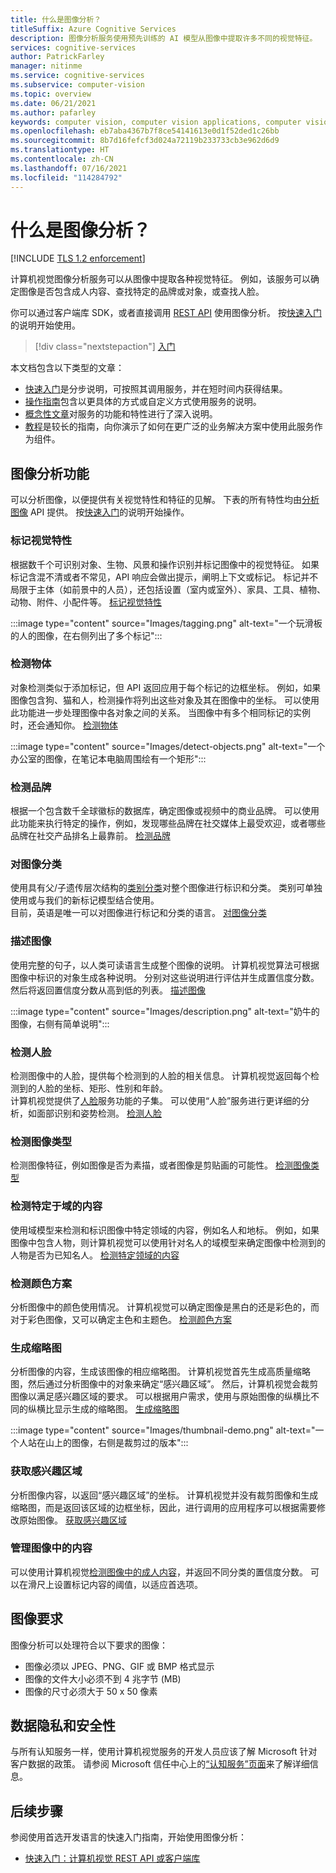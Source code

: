 ```yaml
---
title: 什么是图像分析？
titleSuffix: Azure Cognitive Services
description: 图像分析服务使用预先训练的 AI 模型从图像中提取许多不同的视觉特征。
services: cognitive-services
author: PatrickFarley
manager: nitinme
ms.service: cognitive-services
ms.subservice: computer-vision
ms.topic: overview
ms.date: 06/21/2021
ms.author: pafarley
keywords: computer vision, computer vision applications, computer vision service
ms.openlocfilehash: eb7aba4367b7f8ce54141613e0d1f52ded1c26bb
ms.sourcegitcommit: 8b7d16fefcf3d024a72119b233733cb3e962d6d9
ms.translationtype: HT
ms.contentlocale: zh-CN
ms.lasthandoff: 07/16/2021
ms.locfileid: "114284792"
---
```

# <a name="what-is-image-analysis"></a>什么是图像分析？

[!INCLUDE [TLS 1.2 enforcement](../../../includes/cognitive-services-tls-announcement.md)]

计算机视觉图像分析服务可以从图像中提取各种视觉特征。 例如，该服务可以确定图像是否包含成人内容、查找特定的品牌或对象，或查找人脸。

你可以通过客户端库 SDK，或者直接调用 [REST API](https://westcentralus.dev.cognitive.microsoft.com/docs/services/computer-vision-v3-ga/operations/5d986960601faab4bf452005) 使用图像分析。 按[快速入门](quickstarts-sdk/image-analysis-client-library.md)的说明开始使用。

> [!div class="nextstepaction"]
> [入门](quickstarts-sdk/image-analysis-client-library.md)

本文档包含以下类型的文章：
* [快速入门](./quickstarts-sdk/image-analysis-client-library.md)是分步说明，可按照其调用服务，并在短时间内获得结果。 
* [操作指南](./Vision-API-How-to-Topics/HowToCallVisionAPI.md)包含以更具体的方式或自定义方式使用服务的说明。
* [概念性文章](concept-tagging-images.md)对服务的功能和特性进行了深入说明。
* [教程](./tutorials/storage-lab-tutorial.md)是较长的指南，向你演示了如何在更广泛的业务解决方案中使用此服务作为组件。

## <a name="image-analysis-features"></a>图像分析功能

可以分析图像，以便提供有关视觉特性和特征的见解。 下表的所有特性均由[分析图像](https://westcentralus.dev.cognitive.microsoft.com/docs/services/computer-vision-v3-2/operations/56f91f2e778daf14a499f21b) API 提供。 按[快速入门](./quickstarts-sdk/image-analysis-client-library.md)的说明开始操作。


### <a name="tag-visual-features"></a>标记视觉特性

根据数千个可识别对象、生物、风景和操作识别并标记图像中的视觉特征。 如果标记含混不清或者不常见，API 响应会做出提示，阐明上下文或标记。 标记并不局限于主体（如前景中的人员），还包括设置（室内或室外）、家具、工具、植物、动物、附件、小配件等。 [标记视觉特性](concept-tagging-images.md)

:::image type="content" source="Images/tagging.png" alt-text="一个玩滑板的人的图像，在右侧列出了多个标记":::


### <a name="detect-objects"></a>检测物体

对象检测类似于添加标记，但 API 返回应用于每个标记的边框坐标。 例如，如果图像包含狗、猫和人，检测操作将列出这些对象及其在图像中的坐标。 可以使用此功能进一步处理图像中各对象之间的关系。 当图像中有多个相同标记的实例时，还会通知你。 [检测物体](concept-object-detection.md)

:::image type="content" source="Images/detect-objects.png" alt-text="一个办公室的图像，在笔记本电脑周围绘有一个矩形":::


### <a name="detect-brands"></a>检测品牌

根据一个包含数千全球徽标的数据库，确定图像或视频中的商业品牌。 可以使用此功能来执行特定的操作，例如，发现哪些品牌在社交媒体上最受欢迎，或者哪些品牌在社交产品排名上最靠前。 [检测品牌](concept-brand-detection.md)

### <a name="categorize-an-image"></a>对图像分类

使用具有父/子遗传层次结构的[类别分类](Category-Taxonomy.md)对整个图像进行标识和分类。 类别可单独使用或与我们的新标记模型结合使用。<br/>目前，英语是唯一可以对图像进行标记和分类的语言。 [对图像分类](concept-categorizing-images.md)

### <a name="describe-an-image"></a>描述图像

使用完整的句子，以人类可读语言生成整个图像的说明。 计算机视觉算法可根据图像中标识的对象生成各种说明。 分别对这些说明进行评估并生成置信度分数。 然后将返回置信度分数从高到低的列表。 [描述图像](concept-describing-images.md)

:::image type="content" source="Images/description.png" alt-text="奶牛的图像，右侧有简单说明":::

### <a name="detect-faces"></a>检测人脸

检测图像中的人脸，提供每个检测到的人脸的相关信息。 计算机视觉返回每个检测到的人脸的坐标、矩形、性别和年龄。<br/>计算机视觉提供了[人脸](../face/index.yml)服务功能的子集。 可以使用“人脸”服务进行更详细的分析，如面部识别和姿势检测。 [检测人脸](concept-detecting-faces.md)

### <a name="detect-image-types"></a>检测图像类型

检测图像特征，例如图像是否为素描，或者图像是剪贴画的可能性。 [检测图像类型](concept-detecting-image-types.md)

### <a name="detect-domain-specific-content"></a>检测特定于域的内容

使用域模型来检测和标识图像中特定领域的内容，例如名人和地标。 例如，如果图像中包含人物，则计算机视觉可以使用针对名人的域模型来确定图像中检测到的人物是否为已知名人。 [检测特定领域的内容](concept-detecting-domain-content.md)

### <a name="detect-the-color-scheme"></a>检测颜色方案

分析图像中的颜色使用情况。 计算机视觉可以确定图像是黑白的还是彩色的，而对于彩色图像，又可以确定主色和主题色。 [检测颜色方案](concept-detecting-color-schemes.md)



### <a name="generate-a-thumbnail"></a>生成缩略图

分析图像的内容，生成该图像的相应缩略图。 计算机视觉首先生成高质量缩略图，然后通过分析图像中的对象来确定“感兴趣区域”。 然后，计算机视觉会裁剪图像以满足感兴趣区域的要求。 可以根据用户需求，使用与原始图像的纵横比不同的纵横比显示生成的缩略图。 [生成缩略图](concept-generating-thumbnails.md)

:::image type="content" source="Images/thumbnail-demo.png" alt-text="一个人站在山上的图像，右侧是裁剪过的版本":::


### <a name="get-the-area-of-interest"></a>获取感兴趣区域

分析图像内容，以返回“感兴趣区域”的坐标。 计算机视觉并没有裁剪图像和生成缩略图，而是返回该区域的边框坐标，因此，进行调用的应用程序可以根据需要修改原始图像。 [获取感兴趣区域](concept-generating-thumbnails.md#area-of-interest)

### <a name="moderate-content-in-images"></a>管理图像中的内容

可以使用计算机视觉[检测图像中的成人内容](concept-detecting-adult-content.md)，并返回不同分类的置信度分数。 可以在滑尺上设置标记内容的阈值，以适应首选项。

## <a name="image-requirements"></a>图像要求

图像分析可以处理符合以下要求的图像：

- 图像必须以 JPEG、PNG、GIF 或 BMP 格式显示
- 图像的文件大小必须不到 4 兆字节 (MB)
- 图像的尺寸必须大于 50 x 50 像素

## <a name="data-privacy-and-security"></a>数据隐私和安全性

与所有认知服务一样，使用计算机视觉服务的开发人员应该了解 Microsoft 针对客户数据的政策。 请参阅 Microsoft 信任中心上的[“认知服务”页面](https://www.microsoft.com/trustcenter/cloudservices/cognitiveservices)来了解详细信息。

## <a name="next-steps"></a>后续步骤

参阅使用首选开发语言的快速入门指南，开始使用图像分析：

- [快速入门：计算机视觉 REST API 或客户端库](./quickstarts-sdk/image-analysis-client-library.md)
